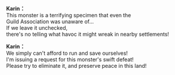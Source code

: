 # 

  
**Karin：**  
This monster is a terrifying specimen that even the  
Guild Association was unaware of...  
 If we leave it unchecked,  
there's no telling what havoc it might wreak in nearby settlements!  
  
**Karin：**  
We simply can't afford to run and save ourselves!  
I'm issuing a request for this monster's swift defeat!  
Please try to eliminate it, and preserve peace in this land!  

